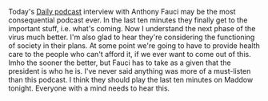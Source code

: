 Today's <a href="https://www.nytimes.com/2020/04/02/podcasts/the-daily/coronavirus-fauci.html">Daily podcast</a> interview with Anthony Fauci may be the most consequential podcast ever. In the last ten minutes they finally get to the important stuff, i.e. what's coming. Now I understand the next phase of the virus much better. I'm also glad to hear they're considering the functioning of society in their plans. At some point we're going to have to provide health care to the people who can't afford it, if we ever want to come out of this. Imho the sooner the better, but Fauci has to take as a given that the president is who he is. I've never said anything was more of a must-listen than this podcast. I think they should play the last ten minutes on Maddow tonight. Everyone with a mind needs to hear this. 
